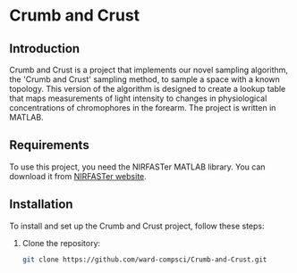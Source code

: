 # Crumb and Crust

## Introduction
Crumb and Crust is a project that implements our novel sampling algorithm, the 'Crumb and Crust' sampling method, to sample a space with a known topology. This version of the algorithm is designed to create a lookup table that maps measurements of light intensity to changes in physiological concentrations of chromophores in the forearm. The project is written in MATLAB.

## Requirements
To use this project, you need the NIRFASTer MATLAB library. You can download it from [NIRFASTer website](http://www.nirfast.co.uk/).

## Installation
To install and set up the Crumb and Crust project, follow these steps:
1. Clone the repository:
   ```bash
   git clone https://github.com/ward-compsci/Crumb-and-Crust.git